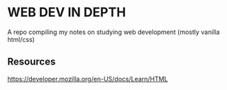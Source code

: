 # WEB DEV IN DEPTH

A repo compiling my notes on studying web development (mostly vanilla html/css)

## Resources

https://developer.mozilla.org/en-US/docs/Learn/HTML
